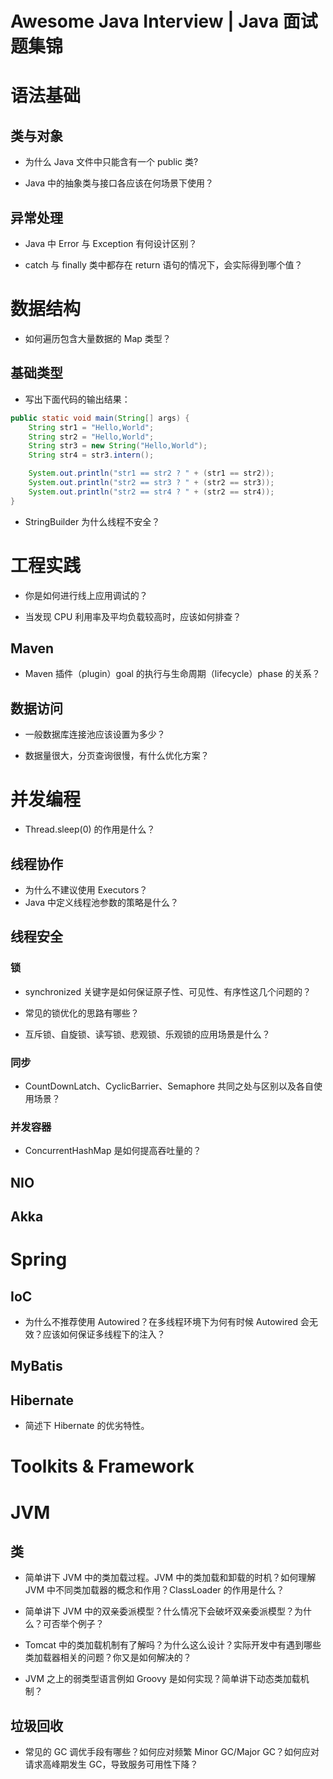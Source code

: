 # Awesome Java Interview | Java 面试题集锦

# 语法基础

## 类与对象

- 为什么 Java 文件中只能含有一个 public 类?

- Java 中的抽象类与接口各应该在何场景下使用？

## 异常处理

- Java 中 Error 与 Exception 有何设计区别？

- catch 与 finally 类中都存在 return 语句的情况下，会实际得到哪个值？

# 数据结构

- 如何遍历包含大量数据的 Map 类型？

## 基础类型

- 写出下面代码的输出结果：

```java
public static void main(String[] args) {
    String str1 = "Hello,World";
    String str2 = "Hello,World";
    String str3 = new String("Hello,World");
    String str4 = str3.intern();

    System.out.println("str1 == str2 ? " + (str1 == str2));
    System.out.println("str2 == str3 ? " + (str2 == str3));
    System.out.println("str2 == str4 ? " + (str2 == str4));
}
```

- StringBuilder 为什么线程不安全？

# 工程实践

- 你是如何进行线上应用调试的？

- 当发现 CPU 利用率及平均负载较高时，应该如何排查？

## Maven

- Maven 插件（plugin）goal 的执行与生命周期（lifecycle）phase 的关系？

## 数据访问

- 一般数据库连接池应该设置为多少？

- 数据量很大，分页查询很慢，有什么优化方案？

# 并发编程

- Thread.sleep(0) 的作用是什么？

## 线程协作

- 为什么不建议使用 Executors？
- Java 中定义线程池参数的策略是什么？

## 线程安全

### 锁

- synchronized 关键字是如何保证原子性、可见性、有序性这几个问题的？

- 常见的锁优化的思路有哪些？

- 互斥锁、自旋锁、读写锁、悲观锁、乐观锁的应用场景是什么？

### 同步

- CountDownLatch、CyclicBarrier、Semaphore 共同之处与区别以及各自使用场景？

### 并发容器

- ConcurrentHashMap 是如何提高吞吐量的？

## NIO

## Akka

# Spring

## IoC

- 为什么不推荐使用 Autowired？在多线程环境下为何有时候 Autowired 会无效？应该如何保证多线程下的注入？

## MyBatis

## Hibernate

- 简述下 Hibernate 的优劣特性。

# Toolkits & Framework

# JVM

## 类

- 简单讲下 JVM 中的类加载过程。JVM 中的类加载和卸载的时机？如何理解 JVM 中不同类加载器的概念和作用？ClassLoader 的作用是什么？

- 简单讲下 JVM 中的双亲委派模型？什么情况下会破坏双亲委派模型？为什么？可否举个例子？

- Tomcat 中的类加载机制有了解吗？为什么这么设计？实际开发中有遇到哪些类加载器相关的问题？你又是如何解决的？

- JVM 之上的弱类型语言例如 Groovy 是如何实现？简单讲下动态类加载机制？

## 垃圾回收

- 常见的 GC 调优手段有哪些？如何应对频繁 Minor GC/Major GC？如何应对请求高峰期发生 GC，导致服务可用性下降？
